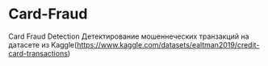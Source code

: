 # Card-Fraud
Card Fraud Detection
Детектирование мошеннеческих транзакций на датасете из Kaggle(https://www.kaggle.com/datasets/ealtman2019/credit-card-transactions)
